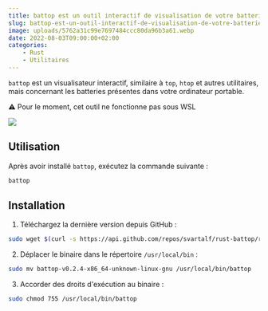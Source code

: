 ```yaml
---
title: battop est un outil interactif de visualisation de votre batterie
slug: battop-est-un-outil-interactif-de-visualisation-de-votre-batterie
image: uploads/5762a31c99e7697484ccc80da96b3a61.webp
date: 2022-08-03T09:00:00+02:00
categories:
    - Rust
    - Utilitaires
---
```


`battop` est un visualisateur interactif, similaire à `top`, `htop` et autres utilitaires, mais concernant les batteries présentes dans votre ordinateur portable.

⚠ Pour le moment, cet outil ne fonctionne pas sous WSL

![](uploads/198cd4c689d3a9a104c1676db769acb1.webp)

## Utilisation

Après avoir installé `battop`, exécutez la commande suivante :

```bash
battop
```

## Installation

1. Téléchargez la dernière version depuis GitHub :

```bash
sudo wget $(curl -s https://api.github.com/repos/svartalf/rust-battop/releases/latest | jq -r '.assets[6] | .browser_download_url') 
```

2. Déplacer le binaire dans le répertoire `/usr/local/bin` :

```bash
sudo mv battop-v0.2.4-x86_64-unknown-linux-gnu /usr/local/bin/battop
```

3. Accorder des droits d'exécution au binaire :

```bash
sudo chmod 755 /usr/local/bin/battop
```
